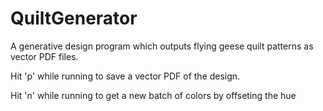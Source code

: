 # QuiltGenerator
A generative design program which outputs flying geese quilt patterns as vector PDF files.

Hit 'p' while running to save a vector PDF of the design.
 
Hit 'n' while running to get a new batch of colors by offseting the hue
 
